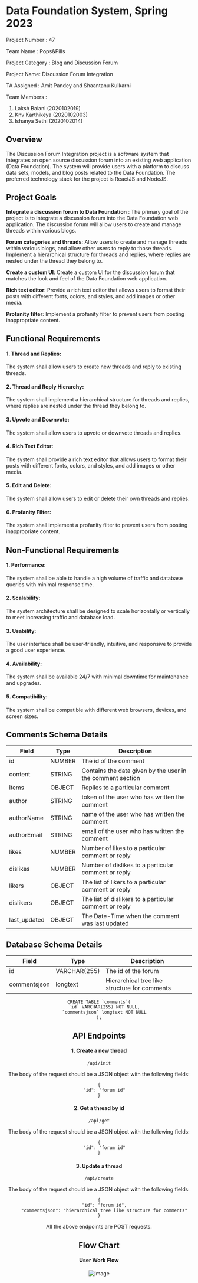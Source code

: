 # Data Foundation System, Spring 2023

Project Number : 47

Team Name : Pops&Pills

Project Category : Blog and Discussion Forum

Project Name: Discussion Forum Integration

TA Assigned : Amit Pandey and Shaantanu Kulkarni

Team Members :

1. Laksh Balani (2020102019)
2. Knv Karthikeya (2020102003)
3. Ishanya Sethi (2020102014)

## Overview

The Discussion Forum Integration project is a software system that integrates an open source discussion forum into an existing web application (Data Foundation). The system will provide users with a platform to discuss data sets, models, and blog posts related to the Data Foundation. The preferred technology stack for the project is ReactJS and NodeJS.

## Project Goals

**Integrate a discussion forum to Data Foundation** : The primary goal of the project is to integrate a discussion forum into the Data Foundation web application. The discussion forum will allow users to create and manage threads within various blogs.

**Forum categories and threads**: Allow users to create and manage threads within various blogs, and allow other users to reply to those threads. Implement a hierarchical structure for threads and replies, where replies are nested under the thread they belong to.

**Create a custom UI**: Create a custom UI for the discussion forum that matches the look and feel of the Data Foundation web application.

**Rich text editor**: Provide a rich text editor that allows users to format their posts with different fonts, colors, and styles, and add images or other media.

**Profanity filter**: Implement a profanity filter to prevent users from posting inappropriate content.

## Functional Requirements

#### 1. Thread and Replies:

The system shall allow users to create new threads and reply to existing threads.

#### 2. Thread and Reply Hierarchy:

The system shall implement a hierarchical structure for threads and replies, where replies are nested under the thread they belong to.

#### 3. Upvote and Downvote:

The system shall allow users to upvote or downvote threads and replies.

#### 4. Rich Text Editor:

The system shall provide a rich text editor that allows users to format their posts with different fonts, colors, and styles, and add images or other media.

#### 5. Edit and Delete:

The system shall allow users to edit or delete their own threads and replies.

#### 6. Profanity Filter:

The system shall implement a profanity filter to prevent users from posting inappropriate content.

## Non-Functional Requirements

#### 1. Performance:

The system shall be able to handle a high volume of traffic and database queries with minimal response time.

#### 2. Scalability:

The system architecture shall be designed to scale horizontally or vertically to meet increasing traffic and database load.

#### 3. Usability:

The user interface shall be user-friendly, intuitive, and responsive to provide a good user experience.

#### 4. Availability:

The system shall be available 24/7 with minimal downtime for maintenance and upgrades.

#### 5. Compatibility:

The system shall be compatible with different web browsers, devices, and screen sizes.

## Comments Schema Details

<center>

| Field        | Type   | Description                                                |
| ------------ | ------ | ---------------------------------------------------------- |
| id           | NUMBER | The id of the comment                                      |
| content      | STRING | Contains the data given by the user in the comment section |
| items        | OBJECT | Replies to a particular comment                            |
| author       | STRING | token of the user who has written the comment              |
| authorName   | STRING | name of the user who has written the comment               |
| authorEmail  | STRING | email of the user who has written the comment              |
| likes        | NUMBER | Number of likes to a particular comment or reply           |
| dislikes     | NUMBER | Number of dislikes to a particular comment or reply        |
| likers       | OBJECT | The list of likers to a particular comment or reply        |
| dislikers    | OBJECT | The list of dislikers to a particular comment or reply     |
| last_updated | OBJECT | The Date-Time when the comment was last updated            |

</center>

## Database Schema Details

<center>

| Field        | Type         | Description                                   |
| ------------ | ------------ | --------------------------------------------- |
| id           | VARCHAR(255) | The id of the forum                           |
| commentsjson | longtext     | Hierarchical tree like structure for comments |

```
CREATE TABLE `comments`(
    `id` VARCHAR(255) NOT NULL,
    `commentsjson` longtext NOT NULL
);

```

## API Endpoints

#### 1. Create a new thread

```
/api/init
```

The body of the request should be a JSON object with the following fields:

```
{
    "id": "forum id"
}
```

#### 2. Get a thread by id

```
/api/get
```
The body of the request should be a JSON object with the following fields:

```
{
    "id": "forum id"
}
```

#### 3. Update a thread

```
/api/create
```
The body of the request should be a JSON object with the following fields:

```
{
    "id": "forum id",
    "commentsjson": "hierarchical tree like structure for comments"
}
```

All the above endpoints are POST requests. 


## Flow Chart

#### User Work Flow

![Image](/userxx.png)

```

```
